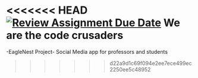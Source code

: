<<<<<<< HEAD
[![Review Assignment Due Date](https://classroom.github.com/assets/deadline-readme-button-24ddc0f5d75046c5622901739e7c5dd533143b0c8e959d652212380cedb1ea36.svg)](https://classroom.github.com/a/32B92nwd)
We are the code crusaders
=======
-EagleNest Project-
Social Media app for professors and students
>>>>>>> d22a9d1c69f094e2ee7ece499ec2250ee5c48952
